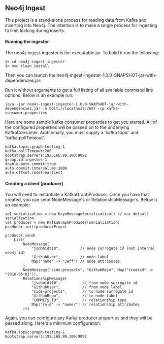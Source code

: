 Neo4j Ingest
------------

This project is a stand-alone process for reading data from Kafka and inserting into Neo4j. The intention is to make a single process for ingesting to limit locking during inserts.

#### Running the ingester

The neo4j-ingest-ingester is the executable jar. To build it run the following:

    $> cd neo4j-ingest-ingester
    $> mvn clean install 

Then you can launch the neo4j-ingest-ingester-1.0.0-SNAPSHOT-jar-with-dependencies.jar.

Run it without arguments to get a full listing of all available command line options. Below is an example run:

    java -jar neo4j-ingest-ingester-1.0.0-SNAPSHOT-jar-with-dependencies.jar -n bolt://localhost:7687 -cp kafka-consumer.properties
    
Here are some sample kafka consumer properties to get you started. All of the configured properties will be passed on to the underlying KafkaConsumer. Additionally, you must supply a 'kafka.topic' and 'kafka.pollTimeout'.

    kafka.topic:graph-testing-1
    kafka.pollTimeout:200
    bootstrap.servers:192.168.99.100:9092
    group.id:ingester-1
    enable.auto.commit:true
    auto.commit.interval.ms:1000
    auto.offset.reset:earliest

#### Creating a client (producer)

You will need to instantiate a KafkaGraphProducer. Once you have that created, you can send NodeMessage's or RelationshipMessage's. Below is an example:

    val serialization = new KryoMessageSerialization() // our default serialization
    val producer = new KafkaGraphProducer(serialization)
    producer.init(producerProps)
    
    producer.send(
        List(
            NodeMessage(
                "jschmidt10",         // node surrogate id (not internal neo4j id)
                "GithubUser",         // node label
                Map("name" -> "Jeff") // node attributes
            ),
            NodeMessage("side-projects", "GithubRepo", Map("created" -> "2016-05-01")),
            RelationshipMessage(
                "jschmidt10",          // from node surrogate id
                "GithubUser",          // from node label
                "side-projects",       // to node surrogate id
                "GithubRepo",          // to node label
                "COMMITS_TO",          // relationship type
                Map("role" -> "owner") // relationship attributes
            )))
    
Again, you can configure any Kafka producer properties and they will be passed along. Here's a minimum configuration.

    kafka.topic:graph-testing-1
    bootstrap.servers:192.168.99.100:9092
